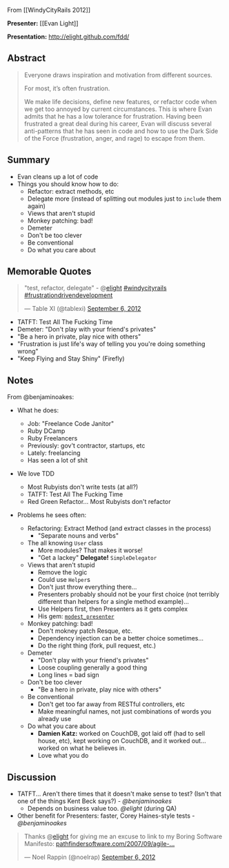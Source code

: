 From [[WindyCityRails 2012]]

**Presenter:** [[Evan Light]]

**Presentation:** http://elight.github.com/fdd/

## Abstract

> Everyone draws inspiration and motivation from different sources.
> 
> For most, it’s often frustration.
> 
> We make life decisions, define new features, or refactor code when we get too annoyed by current circumstances. This is where Evan admits that he has a low tolerance for frustration. Having been frustrated a great deal during his career, Evan will discuss several anti-patterns that he has seen in code and how to use the Dark Side of the Force (frustration, anger, and rage) to escape from them.

## Summary

* Evan cleans up a lot of code
* Things you should know how to do:
    * Refactor:  extract methods, etc
    * Delegate more (instead of splitting out modules just to `include` them again)
    * Views that aren't stupid
    * Monkey patching:  bad!
    * Demeter
    * Don't be too clever
    * Be conventional
    * Do what you care about

## Memorable Quotes

<blockquote class="twitter-tweet"><p>"test, refactor, delegate" - @<a href="https://twitter.com/elight">elight</a> <a href="https://twitter.com/search/%23windycityrails">#windycityrails</a> <a href="https://twitter.com/search/%23frustrationdrivendevelopment">#frustrationdrivendevelopment</a></p>&mdash; Table XI (@tablexi) <a href="https://twitter.com/tablexi/status/243730388650979328" data-datetime="2012-09-06T15:20:27+00:00">September 6, 2012</a></blockquote>

* TATFT: Test All The Fucking Time
* Demeter: "Don't play with your friend's privates"
* "Be a hero in private, play nice with others"
* "Frustration is just life's way of telling you you're doing something wrong"
* "Keep Flying and Stay Shiny" (Firefly)

## Notes

From @benjaminoakes:

* What he does:
    * Job: "Freelance Code Janitor"
    * Ruby DCamp
    * Ruby Freelancers
    * Previously: gov't contractor, startups, etc
    * Lately: freelancing
    * Has seen a lot of shit

* We love TDD
    * Most Rubyists don't write tests (at all?)
    * TATFT: Test All The Fucking Time
    * Red Green Refactor... Most Rubyists don't refactor

* Problems he sees often:
    * Refactoring:  Extract Method (and extract classes in the process)
        * "Separate nouns and verbs"
    * The all knowing `User` class
        * More modules?  That makes it worse!
        * "Get a lackey"  **Delegate!**  `SimpleDelegator`
    * Views that aren't stupid
        * Remove the logic
        * Could use `Helper`s
        * Don't just throw everything there...
        * Presenters probably should not be your first choice (not terribly different than helpers for a single method example)...
        * Use Helpers first, then Presenters as it gets complex
        * His gem: [`modest_presenter`](https://github.com/elight/modest_presenter)
    * Monkey patching: bad!
        * Don't mokney patch Resque, etc.
        * Dependency injection can be a better choice sometimes...
        * Do the right thing (fork, pull request, etc.)
    * Demeter
        * "Don't play with your friend's privates"
        * Loose coupling generally a good thing
        * Long lines = bad sign
    * Don't be too clever
        * "Be a hero in private, play nice with others"
    * Be conventional
        * Don't get too far away from RESTful controllers, etc
        * Make meaningful names, not just combinations of words you already use
    * Do what you care about
        * **Damien Katz:** worked on CouchDB, got laid off (had to sell house, etc), kept working on CouchDB, and it worked out...  worked on what he believes in.
        * Love what you do

## Discussion

* TATFT... Aren't there times that it doesn't make sense to test?  (Isn't that one of the things Kent Beck says?)  - _@benjaminoakes_
   * Depends on business value too. _@elight_ (during QA)
* Other benefit for Presenters:  faster, Corey Haines-style tests - _@benjaminoakes_

<blockquote class="twitter-tweet"><p>Thanks @<a href="https://twitter.com/elight">elight</a> for giving me an excuse to link to my Boring Software Manifesto: <a href="http://t.co/86BsDgrY" title="http://pathfindersoftware.com/2007/09/agile-the-contr/">pathfindersoftware.com/2007/09/agile-…</a></p>&mdash; Noel Rappin (@noelrap) <a href="https://twitter.com/noelrap/status/243733090445447169" data-datetime="2012-09-06T15:31:11+00:00">September 6, 2012</a></blockquote>
